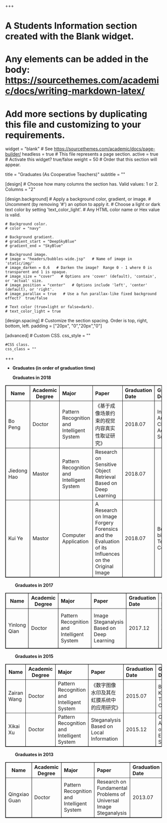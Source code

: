 +++
# A Students Information section created with the Blank widget.
# Any elements can be added in the body: https://sourcethemes.com/academic/docs/writing-markdown-latex/
# Add more sections by duplicating this file and customizing to your requirements.

widget = "blank"  # See https://sourcethemes.com/academic/docs/page-builder/
headless = true  # This file represents a page section.
active = true  # Activate this widget? true/false
weight = 50  # Order that this section will appear.

title = "Graduates
(As Cooperative Teachers)"
subtitle = ""

[design]
	# Choose how many columns the section has. Valid values: 1 or 2.
	Columns = "2"
	
[design.background]
	# Apply a background color, gradient, or image.
	# Uncomment (by removing '#') an option to apply it.
	# Choose a light or dark text color by setting 'text_color_light'.
	# Any HTML color name or Hex value is valid.
	
	# Background color.
	# color = "navy"
	
	# Background gradient.
	# gradient_start = "DeepSkyBlue"
	# gradient_end = "SkyBlue"
	
	# Background image.
	# image = "headers/bubbles-wide.jsp"   # Name of image in 'static/img/'
	# image_darken = 0.6   # Darken the image?  Range 0 - 1 where 0 is transparent and 1 is opaque.
	# image_size = "cover"   # Options are 'cover' (default), 'contain', or 'actual' size.
	# image_position = "center"   # Options include 'left', 'center' (default), or 'right'.
	# image_parallax = true   # Use a fun parallax-like fixed background effect?  true/false
	
	# Text color (true=light or false=dark).
	# text_color_light = true
	
[design.spacing]
	# Customize the section spacing. Order is top, right, bottom, left.
	padding = ["20px", "0","20px","0"]

[advanced]
	# Custom CSS.
	css_style = ""
	
	#CSS class.
	css_class = ""
+++

- **Graduates (in order of graduation time)**  

  **Graduates in 2018**

<table border="1" width ="800" style="border-color: black">
   <tr>
      <th align = "center" width ="80">Name</th>
      <th align = "center" width ="80">Academic Degree</th>
      <th align = "left" width ="120">Major</th>
      <th align = "left" width ="295">Paper</th>
      <th align = "left" width ="85">Graduation Date</th>
      <th align = "left" width ="140">Graduation Destination</th>
   </tr>
   <tr>
      <td>Bo Peng</td>
      <td>Doctor</td>
      <td>Pattern Recognition and Intelligent System</td>
      <td>《基于成像场景约束的视觉内容真实性取证研究》</td>
      <td> 2018.07</td>
      <td>Institute of Automation, Chinese Academy of Sciences</td>
   </tr>
      <tr>
      <td>Jiedong Hao</td>
      <td>Mastor</td>
      <td>Pattern Recognition and Intelligent System</td>
      <td> Research on Sensitive Object Retrieval Based on Deep Learning</td>
      <td> 2018.07</td>
      <td></td>
   </tr>
   <tr>
      <td>Kui Ye</td>
      <td>Mastor</td>
      <td>Computer Application</td>
      <td>A Research on Image Forgery Forensics and the Evaluation of its Influences on the Original Image</td>
      <td> 2018.07</td>
      <td>Beijing bitcontinental Technology Co., Ltd</td>
   </tr>
</table>

&nbsp;&nbsp;&nbsp;&nbsp;&nbsp;&nbsp;&nbsp;&nbsp;**Graduates in 2017**

<table border="1" width ="800" style="border-color: black">
   <tr>
      <th align = "center" width ="80">Name</th>
      <th align = "center" width ="80">Academic Degree</th>
      <th align = "left" width ="120">Major</th>
      <th align = "left" width ="295">Paper</th>
      <th align = "left" width ="85">Graduation Date</th>
      <th align = "left" width ="140">Graduation Destination</th>
   </tr>
   <tr>
      <td>Yinlong Qian</td>
      <td>Doctor</td>
      <td>Pattern Recognition and Intelligent System</td>
      <td>Image Steganalysis Based on Deep Learning</td>
      <td> 2017.12</td>
      <td>Beijing Samsung Communication Technology Research Co., Ltd</td>
   </tr>
</table>

&nbsp;&nbsp;&nbsp;&nbsp;&nbsp;&nbsp;&nbsp;&nbsp;**Graduates in 2015**

<table border="1" width ="800" style="border-color: black">
   <tr>
      <th align = "center" width ="80">Name</th>
      <th align = "center" width ="80">Academic Degree</th>
      <th align = "left" width ="120">Major</th>
      <th align = "left" width ="295">Paper</th>
      <th align = "left" width ="85">Graduation Date</th>
      <th align = "left" width ="140">Graduation Destination</th>
   </tr>
   <tr>
      <td>Zairan Wang</td>
      <td>Doctor</td>
      <td>Pattern Recognition and Intelligent System</td>
      <td>《数字图像水印及其在虹膜系统中的应用研究》</td>
      <td> 2015.07</td>
      <td>Beijing Kwai Technology Co., Ltd.</td>
   </tr>
   <tr>
      <td>Xikai Xu</td>
      <td>Doctor</td>
      <td>Pattern Recognition and Intelligent System</td>
      <td>Steganalysis Based on Local Information</td>
      <td> 2015.12</td>
      <td>China Academy of Electronic Science</td>
   </tr>
</table>

&nbsp;&nbsp;&nbsp;&nbsp;&nbsp;&nbsp;&nbsp;&nbsp;**Graduates in 2013**

<table border="1" width ="800" style="border-color: black">
   <tr>
      <th align = "center" width ="80">Name</th>
      <th align = "center" width ="80">Academic Degree</th>
      <th align = "left" width ="120">Major</th>
      <th align = "left" width ="295">Paper</th>
      <th align = "left" width ="85">Graduation Date</th>
      <th align = "left" width ="140">Graduation Destination</th>
   </tr>
   <tr>
      <td>Qingxiao Guan</td>
      <td>Doctor</td>
      <td>Pattern Recognition and Intelligent System</td>
      <td>Research on Fundamental Problems of Universal Image Steganalysis</td>
      <td> 2013.07</td>
      <td>Jimei University</td>
   </tr>
</table>
